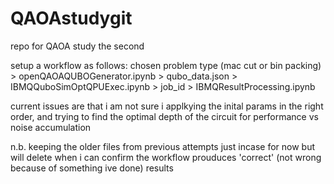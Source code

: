 # QAOAstudygit
repo for QAOA study the second

setup a workflow as follows:
chosen problem type (mac cut or bin packing) > openQAOAQUBOGenerator.ipynb > qubo_data.json > IBMQQuboSimOptQPUExec.ipynb > job_id > IBMQResultProcessing.ipynb

current issues are that i am not sure i applkying the inital params in the right order, and trying to find the optimal depth of the circuit for performance vs noise accumulation

n.b. keeping the older files from previous attempts just incase for now but will delete when i can confirm the workflow prouduces 'correct' (not wrong because of something ive done) results